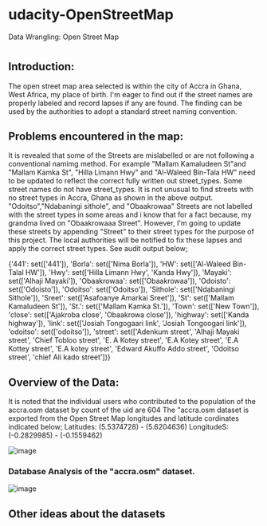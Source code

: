 # udacity-OpenStreetMap
Data Wrangling: Open Street Map
#
#
## Introduction:
The open street map area selected is within the city of Accra in Ghana, West Africa, my place of birth. I'm eager to find out if the street names are properly labeled and record lapses if any are found. The finding can be used by the authorities to adopt a standard street naming convention.
## Problems encountered in the map:
It is revealed that some of the Streets are mislabelled or are not following a conventional namimg method. For example "Mallam Kamaludeen St"and "Mallam Kamka St", "Hilla Limann Hwy" and "Al-Waleed Bin-Tala HW" need to be updated to reflect the correct fully written out street_types. Some street names do not have street_types. It is not unusual to find streets with no street types in Accra, Ghana as shown in the above output. "Odoitso","Ndabaningi sithole", and "Obaakrowaa" Streets are not labelled with the street types in some areas and i know that for a fact because, my grandma lived on "Obaakrowaaa Street". However, I'm going to update these streets by appending "Street" to their street types for the purpose of this project. The local authorities will be notified to fix these lapses and apply the correct street types. See audit output below;

{'441': set(['441']),
 'Borla': set(['Nima Borla']),
 'HW': set(['Al-Waleed Bin-Talal HW']),
 'Hwy': set(['Hilla Limann Hwy', 'Kanda Hwy']),
 'Mayaki': set(['Alhaji Mayaki']),
 'Obaakrowaa': set(['Obaakrowaa']),
 'Odoisto': set(['Odoisto']),
 'Odoitso': set(['Odoitso']),
 'Sithole': set(['Ndabaningi Sithole']),
 'Sreet': set(['Asafoanye Amarkai Sreet']),
 'St': set(['Mallam Kamaludeen St']),
 'St.': set(['Mallam Kamka St.']),
 'Town': set(['New Town']),
 'close': set(['Ajakroba close', 'Obaakrowa close']),
 'highway': set(['Kanda highway']),
 'link': set(['Josiah Tongogaari link', 'Josiah Tongoogari link']),
 'odoitso': set(['odoitso']),
 'street': set(['Adenkum street',
                'Alhaji Mayaki street',
                'Chief Tobloo street',
                'E. A Kotey street',
                'E.A Kotey street',
                'E.A Kottey street',
                'E.A kotey street',
                'Edward Akuffo Addo street',
                'Odoitso street',
                'chief Ali kado street'])}

## Overview of the Data:
It is noted that the individual users who contributed to the population of the accra.osm dataset by count of the uid are 604
The "accra.osm dataset is exported from the Open Street Map longitudes and latitude cordinates indicated below;
Latitudes:   (5.5374728) -   (5.6204636)
LongitudeS:  (-0.2829985) - (-0.1559462) 

![image](https://user-images.githubusercontent.com/38989265/113507306-97e3b080-9517-11eb-9d18-e238dd74338b.png)


### Database Analysis of the "accra.osm" dataset.
![image](https://user-images.githubusercontent.com/38989265/113506774-d62ba080-9514-11eb-94d6-031ef4a1471c.png)





## Other ideas about the datasets
